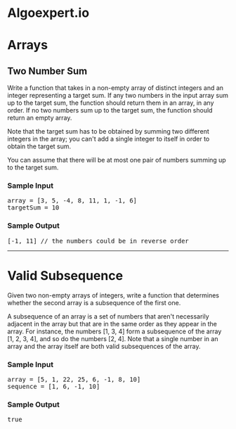 # Algoexpert.io

# Arrays

## Two Number Sum

<div class="html">
<p>
  Write a function that takes in a non-empty array of distinct integers and an
  integer representing a target sum. If any two numbers in the input array sum
  up to the target sum, the function should return them in an array, in any
  order. If no two numbers sum up to the target sum, the function should return
  an empty array.
</p>
<p>
  Note that the target sum has to be obtained by summing two different integers
  in the array; you can't add a single integer to itself in order to obtain the
  target sum.
</p>
<p>
  You can assume that there will be at most one pair of numbers summing up to
  the target sum.
</p>
<h3>Sample Input</h3>
<pre><span>array</span> = [3, 5, -4, 8, 11, 1, -1, 6]
<span>targetSum</span> = 10
</pre>
<h3>Sample Output</h3>
<pre>[-1, 11] <span>// the numbers could be in reverse order</span>
</pre>
</div>

<hr />

# Valid Subsequence
<div class="html">
<p>
  Given two non-empty arrays of integers, write a function that determines
  whether the second array is a subsequence of the first one.
</p>
<p>
  A subsequence of an array is a set of numbers that aren't necessarily adjacent
  in the array but that are in the same order as they appear in the array. For
  instance, the numbers <span>[1, 3, 4]</span> form a subsequence of the array
  <span>[1, 2, 3, 4]</span>, and so do the numbers <span>[2, 4]</span>. Note
  that a single number in an array and the array itself are both valid
  subsequences of the array.
</p>
<h3>Sample Input</h3>
<pre><span>array</span> = [5, 1, 22, 25, 6, -1, 8, 10]
<span>sequence</span> = [1, 6, -1, 10]
</pre>
<h3>Sample Output</h3>
<pre>true
</pre>
</div>